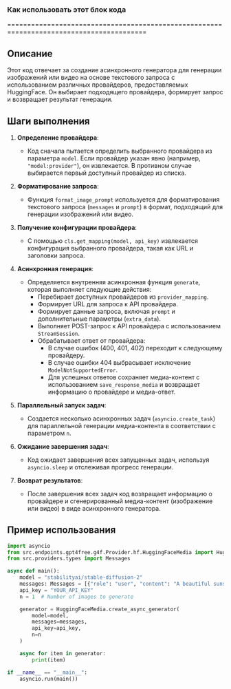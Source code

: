 ### Как использовать этот блок кода
=========================================================================================

Описание
-------------------------
Этот код отвечает за создание асинхронного генератора для генерации изображений или видео на основе текстового запроса с использованием различных провайдеров, предоставляемых HuggingFace. Он выбирает подходящего провайдера, формирует запрос и возвращает результат генерации.

Шаги выполнения
-------------------------
1. **Определение провайдера**: 
   - Код сначала пытается определить выбранного провайдера из параметра `model`. Если провайдер указан явно (например, `"model:provider"`), он извлекается. В противном случае выбирается первый доступный провайдер из списка.

2. **Форматирование запроса**: 
   - Функция `format_image_prompt` используется для форматирования текстового запроса (`messages` и `prompt`) в формат, подходящий для генерации изображений или видео.

3. **Получение конфигурации провайдера**: 
   - С помощью `cls.get_mapping(model, api_key)` извлекается конфигурация выбранного провайдера, такая как URL и заголовки запроса.

4. **Асинхронная генерация**:
   - Определяется внутренняя асинхронная функция `generate`, которая выполняет следующие действия:
     - Перебирает доступных провайдеров из `provider_mapping`.
     - Формирует URL для запроса к API провайдера.
     - Формирует данные запроса, включая `prompt` и дополнительные параметры (`extra_data`).
     - Выполняет POST-запрос к API провайдера с использованием `StreamSession`.
     - Обрабатывает ответ от провайдера:
       - В случае ошибок (400, 401, 402) переходит к следующему провайдеру.
       - В случае ошибки 404 выбрасывает исключение `ModelNotSupportedError`.
       - Для успешных ответов сохраняет медиа-контент с использованием `save_response_media` и возвращает информацию о провайдере и медиа-ответ.

5. **Параллельный запуск задач**:
   - Создается несколько асинхронных задач (`asyncio.create_task`) для параллельной генерации медиа-контента в соответствии с параметром `n`.

6. **Ожидание завершения задач**:
   - Код ожидает завершения всех запущенных задач, используя `asyncio.sleep` и отслеживая прогресс генерации.

7. **Возврат результатов**:
   - После завершения всех задач код возвращает информацию о провайдере и сгенерированный медиа-контент (изображение или видео) в виде асинхронного генератора.

Пример использования
-------------------------

```python
import asyncio
from src.endpoints.gpt4free.g4f.Provider.hf.HuggingFaceMedia import HuggingFaceMedia
from src.providers.types import Messages

async def main():
    model = "stabilityai/stable-diffusion-2"
    messages: Messages = [{"role": "user", "content": "A beautiful sunset over the mountains"}]
    api_key = "YOUR_API_KEY"
    n = 1  # Number of images to generate

    generator = HuggingFaceMedia.create_async_generator(
        model=model,
        messages=messages,
        api_key=api_key,
        n=n
    )

    async for item in generator:
        print(item)

if __name__ == "__main__":
    asyncio.run(main())